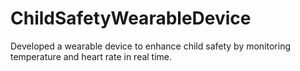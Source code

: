 # ChildSafetyWearableDevice
Developed a wearable device to enhance child safety by monitoring temperature and heart rate in real time. 

